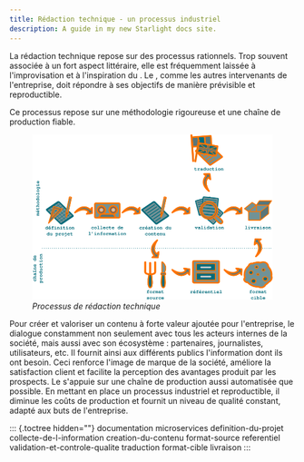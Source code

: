 ```yaml
---
title: Rédaction technique - un processus industriel
description: A guide in my new Starlight docs site.
---
```


La rédaction technique repose sur des processus rationnels. Trop souvent
associée à un fort aspect littéraire, elle est fréquemment laissée à
l\'improvisation et à l\'inspiration du . Le , comme les autres
intervenants de l\'entreprise, doit répondre à ses objectifs de manière
prévisible et reproductible.

Ce processus repose sur une méthodologie rigoureuse et une chaîne de
production fiable.

<figure>
<img src="graphics/processus.svg" alt="graphics/processus.svg" />
<figcaption><em>Processus de rédaction technique</em></figcaption>
</figure>

Pour créer et valoriser un contenu à forte valeur ajoutée pour
l\'entreprise, le dialogue constamment non seulement avec tous les
acteurs internes de la société, mais aussi avec son écosystème :
partenaires, journalistes, utilisateurs, etc. Il fournit ainsi aux
différents publics l\'information dont ils ont besoin. Ceci renforce
l\'image de marque de la société, améliore la satisfaction client et
facilite la perception des avantages produit par les prospects. Le
s\'appuie sur une chaîne de production aussi automatisée que possible.
En mettant en place un processus industriel et reproductible, il diminue
les coûts de production et fournit un niveau de qualité constant, adapté
aux buts de l\'entreprise.

::: {.toctree hidden=""}
documentation microservices definition-du-projet
collecte-de-l-information creation-du-contenu format-source referentiel
validation-et-controle-qualite traduction format-cible livraison
:::
